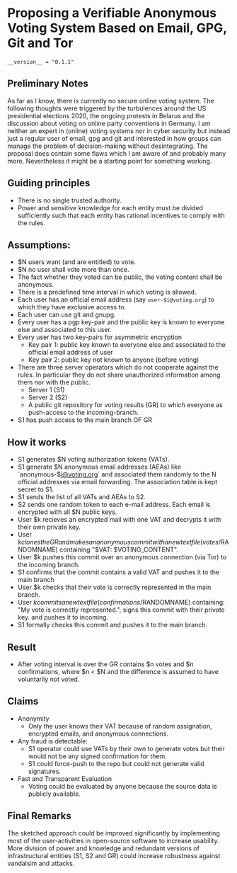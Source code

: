 # Proposing a Verifiable Anonymous Voting System Based on Email, GPG, Git and Tor

`__version__ = "0.1.1"`

## Preliminary Notes

As far as I know, there is currently no secure online voting system. The following thoughts were triggered by the turbulences around the US presidential elections 2020, the ongoing protests in Belarus and the discussion about voting on online party conventions in Germany. I am neither an expert in (online) voting systems nor in cyber security but instead just a regular user of email, gpg and git and interested in how groups can manage the problem of decision-making without desintegrating. The proposal does contain some flaws which I am aware of and probably many more. Nevertheless it might be a starting point for something working.

## Guiding principles

- There is no single trusted authority.
- Power and sensitive knowledge for each entity must be divided sufficiently such that each entity has rational incentives to comply with the rules.

## Assumptions:

- $N users want (and are entitled) to vote.
- $N no user shall vote more than once.
- The fact whether they voted can be public, the voting content shall be anonymous.
- There is a predefined time interval in which voting is allowed.
- Each user has an official email address (say `user-$i@voting.org`) to which they have exclusive access to.
- Each user can use git and gnupg.
- Every user has a pgp key-pair and the public key is known to everyone else and associated to this user.
- Every user has two key-pairs for asymmetric encryption
    - Key pair 1: public key known to everyone else and associated to the official email address of user
    - Key pair 2: public key not known to anyone (before voting)
- There are three server operators which do not cooperate against the rules. In particular they do not share unauthorized information among them nor with the public.
    - Server 1 (S1)
    - Server 2 (S2)
    - A public git repository for voting results (GR) to which everyone as push-access to the incoming-branch.
- S1 has push access to the main branch OF GR

## How it works

- S1 generates $N voting authorization tokens (VATs).
- S1 generate $N anonymous email addresses (AEAs) like `anonymous-$j@voting.org` and associated them randomly to the N official addresses via email forwarding. The association table is kept secret to S1.
- S1 sends the list of all VATs and AEAs to S2.
- S2 sends one random token to each e-mail address. Each email is encrypted with all $N public keys.
- User $k recieves an encrypted mail with one VAT and decrypts it with their own private key.
- User $k clones the GR and makes an anonymous commit with a new text file (votes/$RANDOMNAME) containing "$VAT: $VOTING_CONTENT".
- User $k pushes this commit over an anonymous connection (via Tor) to the incoming branch.
- S1 confirms that the commit contains a valid VAT and pushes it to the main branch
- User $k checks that their vote is correctly represented in the main branch.
- User $k commits a new text file (confirmations/$RANDOMNAME) containing: "My vote is correctly represented.", signs this commit with their private key. and pushes it to incoming.
- S1 formally checks this commit and pushes it to the main branch.

## Result

- After voting interval is over the GR contains $n votes and $n confirmations, where $n < $N and the difference is assumed to have voluntarily not voted.

## Claims

- Anonymity
    - Only the user knows their VAT because of random assignation, encrypted emails, and anonymous connections.
- Any fraud is detectable:
    - S1 operator could use VATs by their own to generate votes but their would not be any signed confirmation for them.
    - S1 could force-push to the repo but could not generate valid signatures.
- Fast and Transparent Evaluation
    - Voting could be evaluated by anyone because the source data is publicly available.

## Final Remarks

The sketched approach could be improved significantly by implementing most of the user-activities in open-source software to increase usability. More division of power and knowledge and redundant versions of infrastructural entities (S1, S2 and GR) could increase robustness against vandalsim and attacks.


